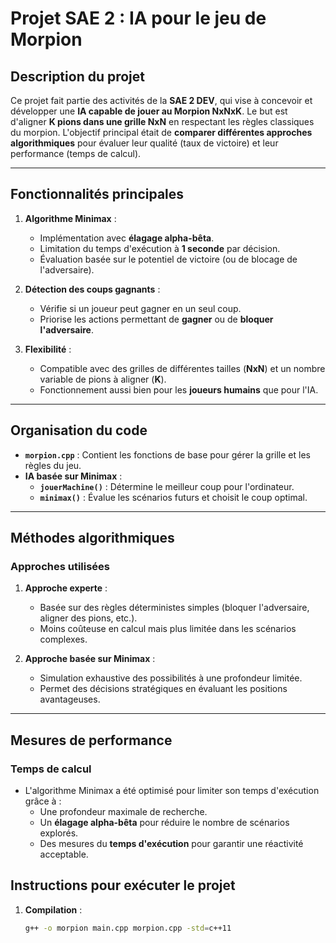 # Projet SAE 2 : IA pour le jeu de Morpion

## **Description du projet**

Ce projet fait partie des activités de la **SAE 2 DEV**, qui vise à concevoir et développer une **IA capable de jouer au Morpion NxNxK**. Le but est d'aligner **K pions dans une grille NxN** en respectant les règles classiques du morpion. L'objectif principal était de **comparer différentes approches algorithmiques** pour évaluer leur qualité (taux de victoire) et leur performance (temps de calcul).

---

## **Fonctionnalités principales**

1. **Algorithme Minimax** :
   - Implémentation avec **élagage alpha-bêta**.
   - Limitation du temps d'exécution à **1 seconde** par décision.
   - Évaluation basée sur le potentiel de victoire (ou de blocage de l'adversaire).

2. **Détection des coups gagnants** :
   - Vérifie si un joueur peut gagner en un seul coup.
   - Priorise les actions permettant de **gagner** ou de **bloquer l'adversaire**.

3. **Flexibilité** :
   - Compatible avec des grilles de différentes tailles (**NxN**) et un nombre variable de pions à aligner (**K**).
   - Fonctionnement aussi bien pour les **joueurs humains** que pour l'IA.

---

## **Organisation du code**

- **`morpion.cpp`** : Contient les fonctions de base pour gérer la grille et les règles du jeu.
- **IA basée sur Minimax** :
  - **`jouerMachine()`** : Détermine le meilleur coup pour l'ordinateur.
  - **`minimax()`** : Évalue les scénarios futurs et choisit le coup optimal.

---

## **Méthodes algorithmiques**

### **Approches utilisées**

1. **Approche experte** :
   - Basée sur des règles déterministes simples (bloquer l'adversaire, aligner des pions, etc.).
   - Moins coûteuse en calcul mais plus limitée dans les scénarios complexes.

2. **Approche basée sur Minimax** :
   - Simulation exhaustive des possibilités à une profondeur limitée.
   - Permet des décisions stratégiques en évaluant les positions avantageuses.

---

## **Mesures de performance**

### **Temps de calcul**
- L'algorithme Minimax a été optimisé pour limiter son temps d'exécution grâce à :
  - Une profondeur maximale de recherche.
  - Un **élagage alpha-bêta** pour réduire le nombre de scénarios explorés.
  - Des mesures du **temps d'exécution** pour garantir une réactivité acceptable.


## **Instructions pour exécuter le projet**

1. **Compilation** :
   ```bash
   g++ -o morpion main.cpp morpion.cpp -std=c++11
